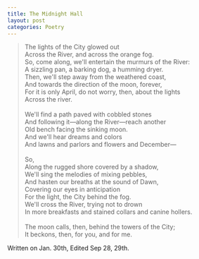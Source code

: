 ```yaml
---
title: The Midnight Hall
layout: post
categories: Poetry
---
```

>The lights of the City glowed out<br>Across the River, and across the orange fog.<br>So, come along, we'll entertain the murmurs of the River:<br>A sizzling pan, a barking dog, a humming dryer.<br>Then, we'll step away from the weathered coast,<br>And towards the direction of the moon, forever,<br>For it is only April, do not worry, then, about the lights<br>Across the river.<br><br>We'll find a path paved with cobbled stones<br>And following it—along the River—reach another<br>Old bench facing the sinking moon.<br>And we'll hear dreams and colors<br>And lawns and parlors and flowers and December—<br><br>So, <br>Along the rugged shore covered by a shadow,<br>We'll sing the melodies of mixing pebbles,<br>And hasten our breaths at the sound of Dawn,<br>Covering our eyes in anticipation<br>For the light, the City behind the fog.<br>We'll cross the River,  trying not to drown<br>In more breakfasts and stained collars and canine hollers.<br><br>The moon calls, then, behind the towers of the City;<br>It beckons, then, for you, and for me.

Written on Jan. 30th, Edited Sep 28, 29th.